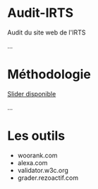 
# Audit-IRTS
Audit du site web de l'IRTS

...

# Méthodologie

[Slider disponible](www.issu.com/margaux.lespagne/docs/grille-audit-siteweb-blog-ecommerce-2012-v2)

...

# Les outils

- woorank.com
- alexa.com
- validator.w3c.org
- grader.rezoactif.com
